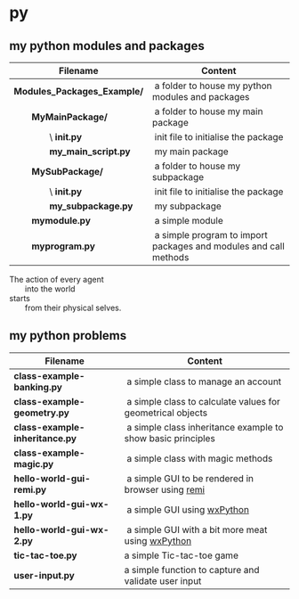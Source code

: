 # py

## my python modules and packages

Filename | Content
------------ | -------------
**Modules_Packages_Example/** | a folder to house my python modules and packages
  **MyMainPackage/** | a folder to house my main package
    \ **__init__.py** | init file to initialise the package
    **my_main_script.py** | my main package 
  **MySubPackage/** | a folder to house my subpackage
    \ **__init__.py** | init file to initialise the package
    **my_subpackage.py** | my subpackage
  **mymodule.py** | a simple module
  **myprogram.py** | a simple program to import packages and modules and call methods

The action of every agent <br />
  into the world <br />
starts <br />
  from their physical selves. <br />

## my python problems

Filename | Content
------------ | -------------
**class-example-banking.py** | a simple class to manage an account
**class-example-geometry.py** | a simple class to calculate values for geometrical objects
**class-example-inheritance.py** | a simple class inheritance example to show basic principles
**class-example-magic.py** | a simple class with magic methods
**hello-world-gui-remi.py** | a simple GUI to be rendered in browser using [remi](https://pypi.org/project/remi/)
**hello-world-gui-wx-1.py** | a simple GUI using [wxPython](https://www.wxpython.org/pages/overview/)
**hello-world-gui-wx-2.py** | a simple GUI with a bit more meat using [wxPython](https://www.wxpython.org/pages/overview/)
**tic-tac-toe.py** | a simple Tic-tac-toe game
**user-input.py** | a simple function to capture and validate user input
